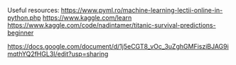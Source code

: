 Useful resources:
https://www.pyml.ro/machine-learning-lectii-online-in-python.php
https://www.kaggle.com/learn
https://www.kaggle.com/code/nadintamer/titanic-survival-predictions-beginner



https://docs.google.com/document/d/1j5eCGT8_vOc_3uZghGMFisziBJAG9imqthYQ2fHGL3I/edit?usp=sharing
